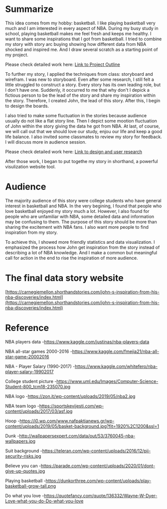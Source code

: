 
# Summarize
This idea comes from my hobby: basketball. I like playing basketball very much and I am interested in every aspect of NBA. During my busy study in school, playing basketball makes me feel fresh and keeps me healthy. I want to share some inspirations that I got from basketball. I tried to combine my story with story arc buying showing how different data from NBA shocked and inspired me. And I draw several scratch as a starting point of my project.

Please check detailed work here:
[Link to Project Outline](/final_project_jiang.md)

To further my story, I applied the techniques from class: storyboard and wirefram.
I was new to storyboard. Even after some research, I still felt a little struggled to construct a story. Every story has its own leading role, but I don't have one. Suddenly, it occurred to me that why don't I depick a fictious person to be the lead of the story and share my inspiration within the story. Therefore, I created John, the lead of this story. After this, I begin to design the boards.

I also tried to make some fluctuation in the stories because audience usually do not like a flat story line. Then I depict some mootion fluctuation of John within the story giving the data he got from NBA. At last, of course, we will call out that we should love our study, enjou our life and keep a good life balance. I also invited some classmates to review my story for feedback. I will discuss more in audience session.

Please check detailed work here:
[Link to design and user research](/final_project_PartII.md)

After those work, I began to put togethe my story in shorthand, a powerful visulization website tool.

# Audience
The majority audience of this story were college students who have general interest in basketball and NBA. In the very begining, I found that people who love basketball enjoyed my story much a lot. However, I also found for people who are unfamiliar with NBA, some detailed data and information may be confusing to them. The purpose of this story should be more than sharing the excitement with NBA fans. I also want more people to find inspiration from my story.

To achieve this, I showed more friendly statistics and data visualization. I emphasized the process how John get inspiration from the story instead of describing a lot of NBA knowledge. And I make a common but meaningful call for action in the end to rise the inspiration of more audience.



# The final data story website
[https://carnegiemellon.shorthandstories.com/john-s-inspiration-from-his-nba-discoveries/index.html](https://carnegiemellon.shorthandstories.com/john-s-inspiration-from-his-nba-discoveries/index.html)

# Reference
NBA players data
-https://www.kaggle.com/justinas/nba-players-data

NBA all-star games 2000-2016
-https://www.kaggle.com/fmejia21/nba-all-star-game-20002016

NBA - Player Salary (1990-2017)
-https://www.kaggle.com/whitefero/nba-player-salary-19902017

College student picture
-https://www.uml.edu/Images/Computer-Science-Student-800_tcm18-235070.jpg

NBA logo
-https://zon.it/wp-content/uploads/2019/05/nba2.jpg

NBA team logo
-https://sportskevijesti.com/wp-content/uploads/2017/03/asf.jpg

Hoop
-https://i0.wp.com/www.nafpaktianews.gr/wp-content/uploads/2019/05/basket-background.jpg?fit=1920%2C1200&ssl=1

Dunk
-http://wallpapersexpert.com/data/out/53/3760045-nba-wallpapers.jpg

Suit background
-https://teleran.com/wp-content/uploads/2016/12/pii-security-risks.jpg

Believe you can
-https://parade.com/wp-content/uploads/2020/01/dont-give-up-quotes.jpg

Playing basketball
-https://dunkorthree.com/wp-content/uploads/play-basketball-grow-tall.png

Do what you love
-https://quotefancy.com/quote/136332/Wayne-W-Dyer-Love-what-you-do-Do-what-you-love






